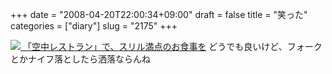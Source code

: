 +++
date = "2008-04-20T22:00:34+09:00"
draft = false
title = "笑った"
categories = ["diary"]
slug = "2175"
+++

<a href="http://www.nikkeibp.co.jp/style/biz/feature/world/080402_dinnerinthesky/index.html" target="_blank"><img src="http://www.nikkeibp.co.jp/style/biz/feature/world/080402_01.jpg">
「空中レストラン」で、スリル満点のお食事を</a>
どうでも良いけど、フォークとかナイフ落としたら洒落ならんね
